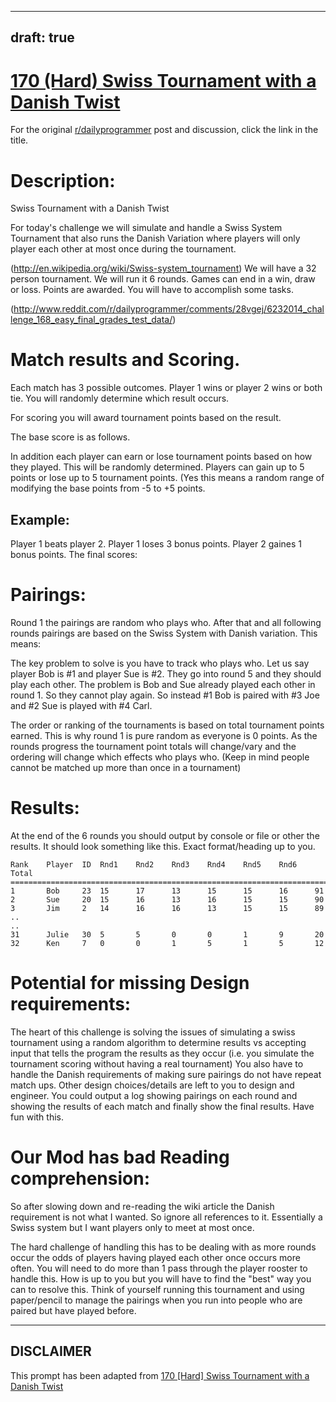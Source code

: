 ---
draft: true
----

# [170 (Hard) Swiss Tournament with a Danish Twist](https://www.reddit.com/r/dailyprogrammer/comments/2afwlj/7112014_challenge_170_hard_swiss_tournament_with/)

For the original [r/dailyprogrammer](https://www.reddit.com/r/dailyprogrammer/) post and discussion, click the link in the title.

# Description:
Swiss Tournament with a Danish Twist

For today's challenge we will simulate and handle a Swiss System Tournament
that also runs the Danish Variation where players will only player each other at most once during the tournament.

(http://en.wikipedia.org/wiki/Swiss-system_tournament)
We will have a 32 person tournament. We will run it 6 rounds. Games can end in a win, draw or loss. Points are awarded. You will have to accomplish some tasks.

(http://www.reddit.com/r/dailyprogrammer/comments/28vgej/6232014_challenge_168_easy_final_grades_test_data/)
# Match results and Scoring.
Each match has 3 possible outcomes. Player 1 wins or player 2 wins or both tie. You will randomly determine which result occurs.

For scoring you will award tournament points based on the result. 

The base score is as follows.

In addition each player can earn or lose tournament points based on how they played. This will be randomly determined. Players can gain up to 5 points or lose up to 5
tournament points. (Yes this means a random range of modifying the base points from -5 to +5 points.

## Example:
Player 1 beats player 2. Player 1 loses 3 bonus points. Player 2 gaines 1 bonus points. The final scores:

# Pairings:
Round 1 the pairings are random who plays who. After that and all following rounds pairings are based on the Swiss System with Danish variation. This means:

The key problem to solve is you have to track who plays who. Let us say player Bob is #1 and player Sue is #2. They go into round 5 and they should play each other.
The problem is Bob and Sue already played each other in round 1. So they cannot play again. So instead #1 Bob is paired with #3 Joe and #2 Sue is played with #4 Carl.

The order or ranking of the tournaments is based on total tournament points earned. This is why round 1 is pure random as everyone is 0 points. As the rounds progress the tournament point totals will change/vary and the ordering will change which effects who plays who. (Keep in mind people cannot be matched up more than once in a tournament)

# Results:
At the end of the 6 rounds you should output by console or file or other the results.
It should look something like this. Exact format/heading up to you.


```
Rank    Player  ID  Rnd1    Rnd2    Rnd3    Rnd4    Rnd5    Rnd6    Total
=========================================================================
1       Bob     23  15      17      13      15      15      16      91
2       Sue     20  15      16      13      16      15      15      90
3       Jim     2   14      16      16      13      15      15      89
..
..
31      Julie   30  5       5       0       0       1       9       20
32      Ken     7   0       0       1       5       1       5       12
```
# Potential for missing Design requirements:
The heart of this challenge is solving the issues of simulating a swiss tournament using a random algorithm to determine results vs accepting input that
tells the program the results as they occur (i.e. you simulate the tournament scoring without having a real tournament) You also have to handle the Danish requirements
of making sure pairings do not have repeat match ups. Other design choices/details are left to you to design and engineer. You could output a log showing pairings on each
round and showing the results of each match and finally show the final results. Have fun with this. 

# Our Mod has bad Reading comprehension:
So after slowing down and re-reading the wiki article the Danish requirement is not what I wanted. So ignore all references to it. Essentially a Swiss system but I want players only to meet at most once.

The hard challenge of handling this has to be dealing with as more rounds occur the odds of players having played each other once occurs more often. You will need to do more than 1 pass through the player rooster to handle this. How is up to you but you will have to find the "best" way you can to resolve this. Think of yourself running this tournament and using paper/pencil to manage the pairings when you run into people who are paired but have played before.


----
## **DISCLAIMER**
This prompt has been adapted from [170 [Hard] Swiss Tournament with a Danish Twist](https://www.reddit.com/r/dailyprogrammer/comments/2afwlj/7112014_challenge_170_hard_swiss_tournament_with/
)
